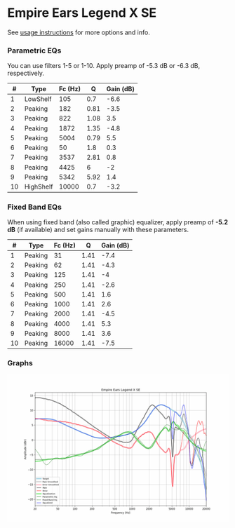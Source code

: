 # Empire Ears Legend X SE
See [usage instructions](https://github.com/jaakkopasanen/AutoEq#usage) for more options and info.

### Parametric EQs
You can use filters 1-5 or 1-10. Apply preamp of -5.3 dB or -6.3 dB, respectively.

|   # | Type      |   Fc (Hz) |    Q |   Gain (dB) |
|-----|-----------|-----------|------|-------------|
|   1 | LowShelf  |       105 | 0.7  |        -6.6 |
|   2 | Peaking   |       182 | 0.81 |        -3.5 |
|   3 | Peaking   |       822 | 1.08 |         3.5 |
|   4 | Peaking   |      1872 | 1.35 |        -4.8 |
|   5 | Peaking   |      5004 | 0.79 |         5.5 |
|   6 | Peaking   |        50 | 1.8  |         0.3 |
|   7 | Peaking   |      3537 | 2.81 |         0.8 |
|   8 | Peaking   |      4425 | 6    |        -2   |
|   9 | Peaking   |      5342 | 5.92 |         1.4 |
|  10 | HighShelf |     10000 | 0.7  |        -3.2 |

### Fixed Band EQs
When using fixed band (also called graphic) equalizer, apply preamp of **-5.2 dB** (if available) and set gains manually with these parameters.

|   # | Type    |   Fc (Hz) |    Q |   Gain (dB) |
|-----|---------|-----------|------|-------------|
|   1 | Peaking |        31 | 1.41 |        -7.4 |
|   2 | Peaking |        62 | 1.41 |        -4.3 |
|   3 | Peaking |       125 | 1.41 |        -4   |
|   4 | Peaking |       250 | 1.41 |        -2.6 |
|   5 | Peaking |       500 | 1.41 |         1.6 |
|   6 | Peaking |      1000 | 1.41 |         2.6 |
|   7 | Peaking |      2000 | 1.41 |        -4.5 |
|   8 | Peaking |      4000 | 1.41 |         5.3 |
|   9 | Peaking |      8000 | 1.41 |         3.6 |
|  10 | Peaking |     16000 | 1.41 |        -7.5 |

### Graphs
![](./Empire%20Ears%20Legend%20X%20SE.png)
